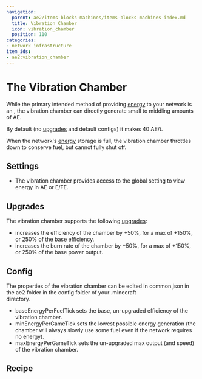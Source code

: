 ```yaml
---
navigation:
  parent: ae2/items-blocks-machines/items-blocks-machines-index.md
  title: Vibration Chamber
  icon: vibration_chamber
  position: 110
categories:
- network infrastructure
item_ids:
- ae2:vibration_chamber
---
```


# The Vibration Chamber

<BlockImage id="vibration_chamber" p:active="true" scale="8" />

While the primary intended method of providing [energy](../ae2-mechanics/energy.md) to your network is an
<ItemLink id="energy_acceptor" />, the vibration chamber can directly generate small to middling amounts of AE.

By default (no [upgrades](upgrade_cards.md) and default configs) it makes 40 AE/t.

When the network's [energy](../ae2-mechanics/energy.md) storage is full, the vibration chamber throttles down to conserve
fuel, but cannot fully shut off.

## Settings

*   The vibration chamber provides access to the global setting to view energy in AE or E/FE.

## Upgrades

The vibration chamber supports the following [upgrades](upgrade_cards.md):

*   <ItemLink id="energy_card" /> increases the efficiency of the chamber by +50%, for a max of +150%, or 250% of the base efficiency.
*   <ItemLink id="speed_card" /> increases the burn rate of the chamber by +50%, for a max of +150%, or 250% of the base power output.

## Config

The properties of the vibration chamber can be edited in common.json in the ae2 folder in the config folder of your .minecraft\
directory.

*   baseEnergyPerFuelTick sets the base, un-upgraded efficiency of the vibration chamber.
*   minEnergyPerGameTick sets the lowest possible energy generation (the chamber will always slowly use some fuel even if the network
    requires no energy).
*   maxEnergyPerGameTick sets the un-upgraded max output (and speed) of the vibration chamber.

## Recipe

<RecipeFor id="vibration_chamber" />
